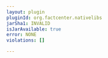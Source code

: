 ```yaml
---
layout: plugin
pluginId: org.factcenter.nativelibs
jarSha1: INVALID
isJarAvailable: true
error: NONE
violations: []

---
```

